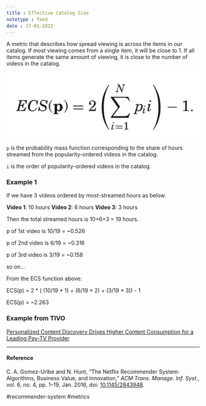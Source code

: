 ```yaml
---
title : Effective Catalog Size
notetype : feed
date : 17-01-2022
---
```



A metric that describes how spread viewing is across the items in our catalog. If most viewing comes from a single item, it will be close to 1. If all items generate the same amount of viewing, it is close to the number of videos in the catalog.

![Effective Catalog Size function](/assets/img/01-ecs.png)

`p` is the probability mass function corresponding to the share of hours streamed from the popularity-ordered videos in the catalog.

`i` is the order of popularity-ordered videos in the catalog.


### Example 1
If we have 3 videos ordered by most-streamed hours as below.

**Video 1**: 10 hours
**Video 2**: 6 hours
**Video 3**: 3 hours

Then the total streamed hours is 10+6+3 = 19 hours.

p of 1st video is 10/19 = ~0.526

p of 2nd video is 6/19 = ~0.316

p of 3rd video is 3/19 = ~0.158

so on...

From the ECS function above:

ECS(p) = 2 * ( (10/19 * 1) + (6/19 * 2) + (3/19 * 3)) - 1

ECS(p) = ~2.263

### Example from TIVO

[Personalized Content Discovery Drives Higher Content Consumption for a Leading Pay-TV Provider](https://business.tivo.com/content/dam/tivo/resources/whitepapers/tivo_success-story_personalized_content_discovery_2017.pdf)

---

#### Reference 

C. A. Gomez-Uribe and N. Hunt, “The Netflix Recommender System: Algorithms, Business Value, and Innovation,” _ACM Trans. Manage. Inf. Syst._, vol. 6, no. 4, pp. 1–19, Jan. 2016, doi: [10.1145/2843948](https://doi.org/10.1145/2843948).


#recommender-system #metrics 